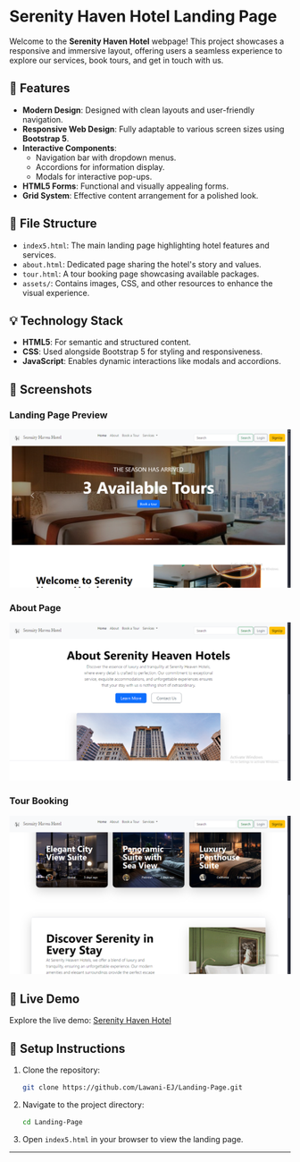 # Serenity Haven Hotel Landing Page

Welcome to the **Serenity Haven Hotel** webpage! This project showcases a responsive and immersive layout, offering users a seamless experience to explore our services, book tours, and get in touch with us. 

## 🌟 Features

- **Modern Design**: Designed with clean layouts and user-friendly navigation.
- **Responsive Web Design**: Fully adaptable to various screen sizes using **Bootstrap 5**.
- **Interactive Components**:
  - Navigation bar with dropdown menus.
  - Accordions for information display.
  - Modals for interactive pop-ups.
- **HTML5 Forms**: Functional and visually appealing forms.
- **Grid System**: Effective content arrangement for a polished look.

## 📂 File Structure

- `index5.html`: The main landing page highlighting hotel features and services.
- `about.html`: Dedicated page sharing the hotel's story and values.
- `tour.html`: A tour booking page showcasing available packages.
- `assets/`: Contains images, CSS, and other resources to enhance the visual experience.

## 💡 Technology Stack

- **HTML5**: For semantic and structured content.
- **CSS**: Used alongside Bootstrap 5 for styling and responsiveness.
- **JavaScript**: Enables dynamic interactions like modals and accordions.

## 📸 Screenshots

### Landing Page Preview
![Landing Page](./assets/Screenshot%20(167).png)

### About Page
![About Page](./assets/Screenshot%20(172).png)

### Tour Booking
![Tour Page](./assets/Screenshot%20(170).png)


## 🚀 Live Demo

Explore the live demo: [Serenity Haven Hotel](https://lawani-ej.github.io/landing-page/index5.html)

## 🔧 Setup Instructions

1. Clone the repository:
   ```bash
   git clone https://github.com/Lawani-EJ/Landing-Page.git
   ```
2. Navigate to the project directory:
   ```bash
   cd Landing-Page
   ```
3. Open `index5.html` in your browser to view the landing page.

---